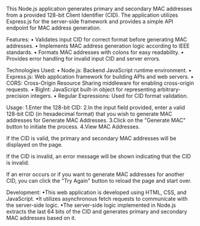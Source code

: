 This Node.js application generates primary and secondary MAC addresses from a provided 128-bit Client Identifier (CID). The application utilizes Express.js for the server-side framework and provides a simple API endpoint for MAC address generation.

Features:
• Validates input CID for correct format before generating MAC addresses.
• Implements MAC address generation logic according to IEEE standards.
• Formats MAC addresses with colons for easy readability.
• Provides error handling for invalid input CID and server errors.

Technologies Used:
• Node.js: Backend JavaScript runtime environment.
• Express.js: Web application framework for building APIs and web servers.
• CORS: Cross-Origin Resource Sharing middleware for enabling cross-origin requests.
• BigInt: JavaScript built-in object for representing arbitrary-precision integers.
• Regular Expressions: Used for CID format validation.

Usage:
1.Enter the 128-bit CID:
2.In the input field provided, enter a valid 128-bit CID (in hexadecimal format) that you wish to generate MAC addresses for Generate MAC Addresses.
3.Click on the "Generate MAC" button to initiate the process.
4.View MAC Addresses.

If the CID is valid, the primary and secondary MAC addresses will be displayed on the page.

If the CID is invalid, an error message will be shown indicating that the CID is invalid.

If an error occurs or if you want to generate MAC addresses for another CID, you can click the "Try Again" button to reload the page and start over.

Development:
•This web application is developed using HTML, CSS, and JavaScript.
•It utilizes asynchronous fetch requests to communicate with the server-side logic.
•The server-side logic implemented in Node.js extracts the last 64 bits of the CID and generates primary and secondary MAC addresses based on it.

